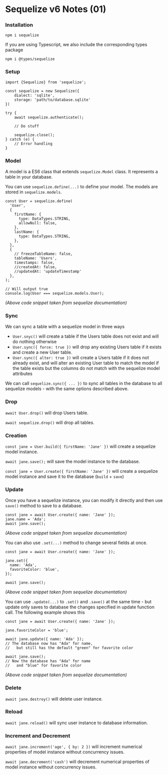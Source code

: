# Sequelize v6 Notes (01)

### Installation

```
npm i sequelize
```

If you are using Typescript, we also include the corresponding types package

```
npm i @types/sequelize
```

### Setup

```
import {Sequelize} from 'sequelize';

const sequelize = new Sequelize({
    dialect: 'sqlite',
    storage: 'path/to/database.sqlite'
})

try {
    await sequelize.authenticate();

    // Do stuff

    sequelize.close();
} catch (e) {
    // Error handling
}
```

### Model

A model is a ES6 class that extends `sequelize.Model` class. It represents a table in your database.

You can use `sequelize.define(...)` to define your model. The models are stored in `sequelize.models`.

```
const User = sequelize.define(
  'User',
  {
    firstName: {
      type: DataTypes.STRING,
      allowNull: false,
    },
    lastName: {
      type: DataTypes.STRING,
    },
  },
  {
    // freezeTableName: false,
    tableName: 'Users',
    timestamps: false,
    //createdAt: false,
    //updatedAt: 'updateTimestamp'
  },
);

// Will output true
console.log(User === sequelize.models.User);
```

_(Above code snippet taken from sequelize documentation)_

### Sync

We can sync a table with a sequelize model in three ways

- `User.snyc()` will create a table if the Users table does not exist and will do nothing otherwise
- `User.sync({ force: true })` will drop any existing Users table if it exists and create a new User table.
- `User.sync({ alter: true })` will create a Users table if it does not already exist, and will alter an existing User table to match the model if the table exists but the columns do not match with the sequelize model attributes

We can call `sequelize.sync({ ... })` to sync all tables in the database to all sequelize models - with the same options described above.

### Drop

`await User.drop()` will drop Users table.

`await sequelize.drop()` will drop all tables.

### Creation

`const jane = User.build({ firstName: 'Jane' })` will create a sequelize model instance.

`await jane.save();` will save the model instance to the database.

`const jane = User.create({ firstName: 'Jane' })` will create a sequelize model instance and save it to the database (`build` + `save`)

### Update

Once you have a sequelize instance, you can modify it directly and then use `save()` method to save to a database.

```
const jane = await User.create({ name: 'Jane' });
jane.name = 'Ada';
await jane.save();

```

_(Above code snippet taken from sequelize documentation)_

You can also use `.set(...)` method to change several fields at once.

```
const jane = await User.create({ name: 'Jane' });

jane.set({
  name: 'Ada',
  favoriteColor: 'blue',
});

await jane.save();

```

_(Above code snippet taken from sequelize documentation)_

You can use `.update(...)` to `.set()` and `.save()` at the same time - but update only saves to database the changes specified in update function call. The following example shows this

```
const jane = await User.create({ name: 'Jane' });

jane.favoriteColor = 'blue';

await jane.update({ name: 'Ada' });
// The database now has "Ada" for name,
//   but still has the default "green" for favorite color

await jane.save();
// Now the database has "Ada" for name
//   and "blue" for favorite color
```

_(Above code snippet taken from sequelize documentation)_

### Delete

`await jane.destroy()` will delete user instance.

### Reload

`await jane.reload()` will sync user instance to database information.

### Increment and Decrement

`await jane.increment('age', { by: 2 })` will increment numerical properties of model instance without concurrency issues.

`await jane.decrement('cash')` will decrement numerical properties of model instance without concurrency issues.
